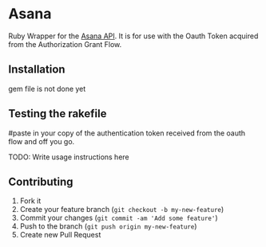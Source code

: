 # Asana

Ruby Wrapper for the [Asana API](http://developer.asana.com/documentation/). It is for use with the Oauth Token acquired from the Authorization Grant Flow. 

## Installation

gem file is not done yet


## Testing the rakefile

#paste in your copy of the authentication token received from the oauth flow and off you go. 


TODO: Write usage instructions here

## Contributing

1. Fork it
2. Create your feature branch (`git checkout -b my-new-feature`)
3. Commit your changes (`git commit -am 'Add some feature'`)
4. Push to the branch (`git push origin my-new-feature`)
5. Create new Pull Request
